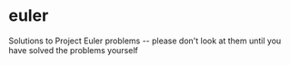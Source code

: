 euler
=====

Solutions to Project Euler problems -- please don't look at them until you have solved the problems yourself
